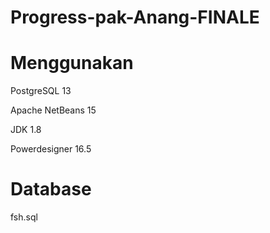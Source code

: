 # Progress-pak-Anang-FINALE
# Menggunakan
PostgreSQL 13

Apache NetBeans 15

JDK 1.8

Powerdesigner 16.5

# Database
fsh.sql
